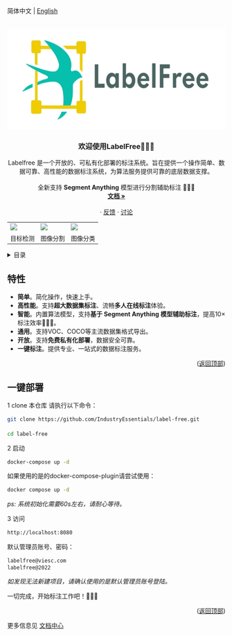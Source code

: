 <a name="readme-top"></a>
简体中文 | [English](./README.en.md)

<!-- PROJECT LOGO -->
<br />
<div align="center">
  <a href="https://github.com/IndustryEssentials/label-free">
    <img src="docs/assets/logo.jpg" alt="Logo" width="665" height="234">
  </a>

  <h3 align="center">欢迎使用LabelFree👋👋👋</h3>

  <p align="center">
    Labelfree 是一个开放的、可私有化部署的标注系统。旨在提供一个操作简单、数据可靠、高性能的数据标注系统，为算法服务提供可靠的底层数据支撑。<br /> 
    <br />
    全新支持  <b>Segment Anything</b>  模型进行分割辅助标注 🚀🚀🚀
    <br />
    <a href="https://labelfree.gitee.io/labelfree_doc/"><strong>文档 »</strong></a>
    <br />
    <br />
    ·
    <a href="https://github.com/IndustryEssentials/label-free/issues">反馈</a>
    ·
    <a href="https://github.com/IndustryEssentials/label-free/issues">讨论</a>
  </p>
</div>



<div align="center">
<table>
    <tr>
        <td><img src="https://files.catbox.moe/7aczgb.gif"></td>
        <td><img src="https://files.catbox.moe/3dzyj2.gif"></td>
        <td><img src="https://files.catbox.moe/yne8u4.gif"></td>
    <tr>
    <tr>
        <td align="center">目标检测</td>
        <td align="center">图像分割</td>
        <td align="center">图像分类</td>
    <tr>
</table>
</div>



<!-- TABLE OF CONTENTS -->
<details>
  <summary>目录</summary>
  <ol>
    <li>
      <a href="#特性">特性</a>
    </li>
    <li>
      <a href="#一键部署">一键部署</a>
    </li>
    <li>
      <a href="#使用指南">使用指南</a>
    </li>
  </ol>
</details>

## 特性

- **简单**。简化操作，快速上手。
- **高性能**。支持**超大数据集标注**、流畅**多人在线标注**体验。
- **智能**。内置算法模型，支持**基于 **Segment Anything** 模型辅助标注**，提高10×标注效率🚀🚀🚀。
- **通用**。支持VOC、COCO等主流数据集格式导出。
- **开放**。支持**免费私有化部署**，数据安全可靠。
- **一键标注**。提供专业、一站式的数据标注服务。

<p align="right">(<a href="#readme-top">返回顶部</a>)</p>

<!-- GETTING STARTED -->
## 一键部署

1 clone 本仓库
请执行以下命令：
```bash
git clone https://github.com/IndustryEssentials/label-free.git

cd label-free
```

2 启动
```bash
docker-compose up -d
```

如果使用的是的docker-compose-plugin请尝试使用：

```bash
docker compose up -d
```

*ps: 系统初始化需要60s左右，请耐心等待。*

3 访问

```bash
http://localhost:8080
```

默认管理员账号、密码：


```
labelfree@viesc.com
labelfree@2022
```
*如发现无法新建项目，请确认使用的是默认管理员账号登陆。*

一切完成，开始标注工作吧！🍻🍻🍻
<p align="right">(<a href="#readme-top">返回顶部</a>)</p>


更多信息见 [文档中心](https://industryessentials.github.io/labelfree_doc)
